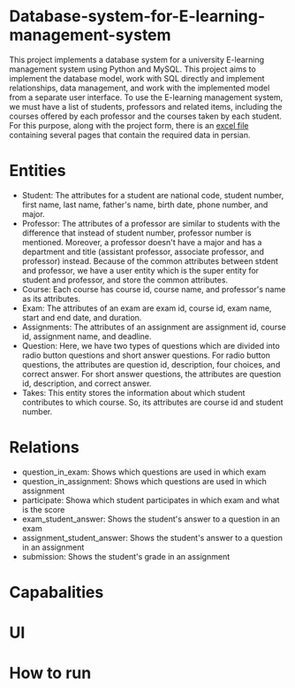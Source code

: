 # Database-system-for-E-learning-management-system
This project implements a database system for a university E-learning management system using Python and MySQL. This project aims to implement the database model, work with SQL directly and implement relationships, data management, and work with the implemented model from a separate user interface. To use the E-learning management system, we must have a list of students, professors and related items, including the courses offered by each professor and the courses taken by each student. For this purpose, along with the project form, there is an [excel file](https://github.com/Mohadeseh-Atyabi/Database-system-for-E-learning-management-system/files/12237827/DB-00-2-FinalPrjData.xlsx)
 containing several pages that contain the required data in persian.

 # Entities
- Student: The attributes for a student are national code, student number, first name, last name, father's name, birth date, phone number, and major.
- Professor: The attributes of a professor are similar to students with the difference that instead of student number, professor number is mentioned. Moreover, a professor doesn't have a major and has a department and title (assistant professor, associate professor, and professor) instead. Because of the common attributes between stdent and professor, we have a user entity which is the super entity for student and professor, and store the common attributes.
- Course: Each course has course id, course name, and professor's name as its attributes.
- Exam: The attributes of an exam are exam id, course id, exam name, start and end date, and duration.
- Assignments: The attributes of an assignment are assignment id, course id, assignment name, and deadline.
- Question: Here, we have two types of questions which are divided into radio button questions and short answer questions. For radio button questions, the attributes are question id, description, four choices, and correct answer. For short answer questions, the attributes are question id, description, and correct answer.
- Takes: This entity stores the information about which student contributes to which course. So, its attributes are course id and student number.
  
# Relations
- question_in_exam: Shows which questions are used in which exam
- question_in_assignment: Shows which questions are used in which assignment
- participate: Showa which student participates in which exam and what is the score
- exam_student_answer: Shows the student's answer to a question in an exam
- assignment_student_answer: Shows the student's answer to a question in an assignment
- submission: Shows the student's grade in an assignment

# Capabalities

# UI

# How to run
